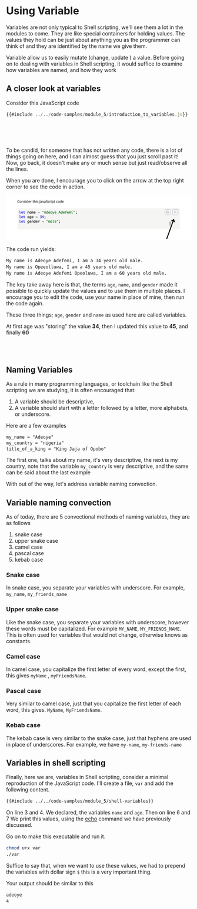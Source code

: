 # Using Variable

Variables are not only typical to Shell scripting, we'll see them a lot in the
modules to come. They are like special containers for holding
values. The values they hold can be just about anything you as the programmer
can think of and they are identified by the name we give them. 

Variable allow us to easily mutate (change, update ) a value. Before going on to
dealing with variables in Shell scripting, it would suffice to examine how
variables are named, and how they work

## A closer look at variables

Consider this JavaScript code

```js
{{#include ../../code-samples/module_5/introduction_to_variables.js}}
```

<div style="margin: 5rem 0">
To be candid, for someone that has not written any code, there is a lot of things going on here, and I can almost guess that you just scroll past it! Now, go back, it doesn't make any or much sense but just read/observe all the lines.

When you are done, I encourage you to click on the arrow at the top right corner
to see the code in action.

![code run](../../assets/js-code-run.png)

The code run yields:

```sh
My name is Adeoye Adefemi, I am a 34 years old male. 
My name is Opeeolluwa, I am a 45 years old male. 
My name is Adeoye Adefemi Opeoluwa, I am a 60 years old male.
```

The key take away here is that, the terms `age`, `name`, and `gender` made it
possible to quickly update the values and to use them in multiple places. I
encourage you to edit the code, use your name in place of mine, then run the
code again.

These three things; `age`, `gender` and `name` as used here are called
variables.

At first age was "storing" the value **34**, then I updated this value to
**45**, and finally **60**

</div>

## Naming Variables

As a rule in many programming languages, or toolchain like the Shell scripting
we are studying, it is often encouraged that:

1. A variable should be descriptive,
2. A variable should start with a letter followed by a letter, more alphabets,
   or underscore.

Here are a few examples

```
my_name = "Adeoye"
my_country = "nigeria"
title_of_a_king = "King Jaja of Opobo"
```

The first one, talks about my name, it's very descriptive, the next is my
country, note that the variable `my_country` is very descriptive, and the same
can be said about the last example

With out of the way, let's address variable naming convection.

## Variable naming convection

As of today, there are 5 convectional methods of naming variables, they are as
follows

1. snake case
2. upper snake case
3. camel case
4. pascal case
5. kebab case

### Snake case

In snake case, you separate your variables with underscore. For example,
`my_name`, `my_friends_name`

### Upper snake case

Like the snake case, you separate your variables with underscore, however
these words must be capitalized. For example `MY_NAME`, `MY_FRIENDS_NAME`. This
is often used for variables that would not change, otherwise knows as
constants.

### Camel case

In camel case, you capitalize the first letter of every word, except the first,
this gives `myName` , `myFriendsName`.

### Pascal case

Very similar to camel case, just that you capitalize the first letter of each
word, this gives. `MyName`, `MyFriendsName`.

### Kebab case

The kebab case is very similar to the snake case, just that hyphens are used in
place of underscores. For example, we have `my-name`, `my-friends-name`

## Variables in shell scripting

Finally, here we are, variables in Shell scripting, consider a minimal
reproduction of the JavaScript code. I'll create a file, `var` and add the
following content.

```bash
{{#include ../../code-samples/module_5/shell-variables}}
```

On line <span class="line-number"> 3</span> and <span class="line-number">
4</span>. We declared, the variables `name` and `age`. Then on line
<span class="line-number"> 6</span> and <span class="line-number"> 7 </span> We
print this values, using the [echo](../../module_4/commands/echo.md) command we
have previously discussed.

Go on to make this executable and run it.

```sh
chmod u+x var
./var
```

Suffice to say that, when we want to use these values, we had to prepend the
variables with dollar sign `$` this is a very important thing.

Your output should be similar to this

```sh
adeoye
4
```
